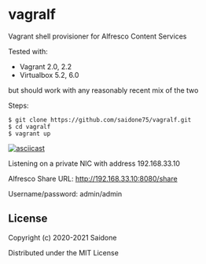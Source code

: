 # vagralf
Vagrant shell provisioner for Alfresco Content Services

Tested with:
- Vagrant 2.0, 2.2
- Virtualbox 5.2, 6.0

but should work with any reasonably recent mix of the two

Steps:
```console
$ git clone https://github.com/saidone75/vagralf.git
$ cd vagralf
$ vagrant up
```

[![asciicast](https://asciinema.org/a/295525.svg)](https://asciinema.org/a/295525)

Listening on a private NIC with address 192.168.33.10

Alfresco Share URL: http://192.168.33.10:8080/share

Username/password: admin/admin

## License
Copyright (c) 2020-2021 Saidone

Distributed under the MIT License
